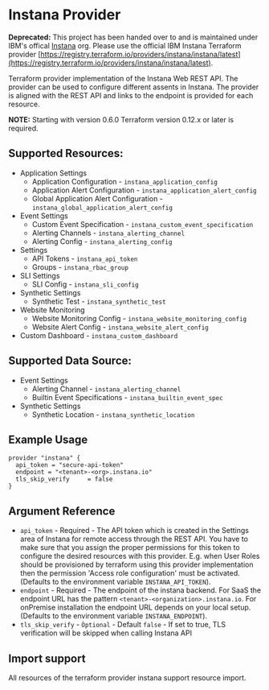 # Instana Provider

**Deprecated:** This project has been handed over to and is maintained under IBM's offical [Instana](https://github.com/instana) org. Please use the official IBM Instana Terraform provider [https://registry.terraform.io/providers/instana/instana/latest](https://registry.terraform.io/providers/instana/instana/latest).

Terraform provider implementation of the Instana Web REST API. The provider can be used to configure different
assents in Instana. The provider is aligned with the REST API and links to the endpoint is provided for each 
resource. 

**NOTE:** Starting with version 0.6.0 Terraform version 0.12.x or later is required.

## Supported Resources:

* Application Settings
  * Application Configuration - `instana_application_config`
  * Application Alert Configuration - `instana_application_alert_config`
  * Global Application Alert Configuration - `instana_global_application_alert_config`
* Event Settings
  * Custom Event Specification - `instana_custom_event_specification`
  * Alerting Channels - `instana_alerting_channel`
  * Alerting Config - `instana_alerting_config`
* Settings
  * API Tokens - `instana_api_token`
  * Groups - `instana_rbac_group`
* SLI Settings
  * SLI Config - `instana_sli_config`
* Synthetic Settings
  * Synthetic Test - `instana_synthetic_test`
* Website Monitoring
  * Website Monitoring Config - `instana_website_monitoring_config`
  * Website Alert Config - `instana_website_alert_config`
* Custom Dashboard - `instana_custom_dashboard`

## Supported Data Source:

* Event Settings
  * Alerting Channel - `instana_alerting_channel`
  * Builtin Event Specifications - `instana_builtin_event_spec`
* Synthetic Settings
  * Synthetic Location - `instana_synthetic_location`

## Example Usage

```hcl
provider "instana" {
  api_token = "secure-api-token"  
  endpoint = "<tenant>-<org>.instana.io"
  tls_skip_verify     = false
}
```

## Argument Reference

* `api_token` - Required - The API token which is created in the Settings area of Instana for remote access through 
the REST API. You have to make sure that you assign the proper permissions for this token to configure the desired 
resources with this provider. E.g. when User Roles should be provisioned by terraform using this provider implementation 
then the permission 'Access role configuration' must be activated. (Defaults to the environment variable `INSTANA_API_TOKEN`).
* `endpoint` - Required - The endpoint of the instana backend. For SaaS the endpoint URL has the pattern
`<tenant>-<organization>.instana.io`. For onPremise installation the endpoint URL depends on your local setup. (Defaults to the environment variable `INSTANA_ENDPOINT`).
* `tls_skip_verify` - `Òptional` - Default `false` - If set to true, TLS verification will be skipped when calling Instana API

## Import support

All resources of the terraform provider instana support resource import.
